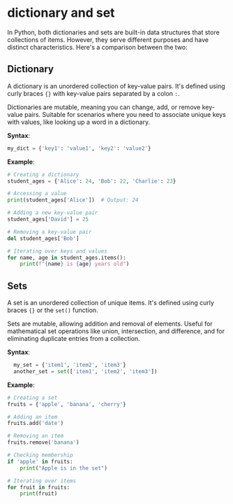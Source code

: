 # dictionary and set

In Python, both dictionaries and sets are built-in data structures that store collections of items. However, they serve different purposes and have distinct characteristics. Here's a comparison between the two:

## Dictionary

A dictionary is an unordered collection of key-value pairs. It's defined using curly braces `{}` with key-value pairs separated by a colon `:`.

Dictionaries are mutable, meaning you can change, add, or remove key-value pairs. Suitable for scenarios where you need to associate unique keys with values, like looking up a word in a dictionary.

**Syntax**: 
```python
my_dict = {'key1': 'value1', 'key2': 'value2'}
```
**Example**:
```python
# Creating a dictionary
student_ages = {'Alice': 24, 'Bob': 22, 'Charlie': 23}

# Accessing a value
print(student_ages['Alice'])  # Output: 24

# Adding a new key-value pair
student_ages['David'] = 25

# Removing a key-value pair
del student_ages['Bob']

# Iterating over keys and values
for name, age in student_ages.items():
    print(f"{name} is {age} years old")
```


## Sets

A set is an unordered collection of unique items. It's defined using curly braces `{}` or the `set()` function.

Sets are mutable, allowing addition and removal of elements. Useful for mathematical set operations like union, intersection, and difference, and for eliminating duplicate entries from a collection.
 
**Syntax**: 
```python
  my_set = {'item1', 'item2', 'item3'}
  another_set = set(['item1', 'item2', 'item3'])
```

**Example**:

```python
# Creating a set
fruits = {'apple', 'banana', 'cherry'}

# Adding an item
fruits.add('date')

# Removing an item
fruits.remove('banana')

# Checking membership
if 'apple' in fruits:
    print("Apple is in the set")

# Iterating over items
for fruit in fruits:
    print(fruit)
```


